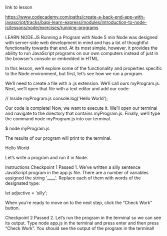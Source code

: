 link to lesson

https://www.codecademy.com/paths/create-a-back-end-app-with-javascript/tracks/bapi-learn-express/modules/introduction-to-node-js/lessons/node/exercises/running-programs

LEARN NODE.JS
Running a Program with Node
5 min
Node was designed with server-side web development in mind and has a lot of thoughtful functionality towards that end. At its most simple, however, it provides the ability to run JavaScript programs on our own computers instead of just in the browser’s console or embedded in HTML.

In this lesson, we’ll explore some of the functionality and properties specific to the Node environment, but first, let’s see how we run a program.

We’ll need to create a file with a .js extension. We’ll call ours myProgram.js. Next, we’ll open that file with a text editor and add our code:

// Inside myProgram.js
console.log('Hello World');

Our code is complete! Now, we want to execute it. We’ll open our terminal and navigate to the directory that contains myProgram.js. Finally, we’ll type the command node myProgram.js into our terminal.

$ node myProgram.js

The results of our program will print to the terminal.

Hello World

Let’s write a program and run it in Node.

Instructions
Checkpoint 1 Passed
1.
We’ve written a silly sentence JavaScript program in the app.js file. There are a number of variables assigned the string '____'. Replace each of them with words of the designated type:

let adjective = 'silly';

When you’re ready to move on to the next step, click the “Check Work” button.

Checkpoint 2 Passed
2.
Let’s run the program in the terminal so we can see its output. Type node app.js in the terminal and press enter and then press “Check Work”. You should see the output of the program in the terminal!
